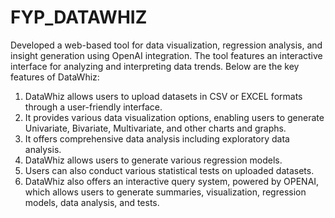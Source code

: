 # FYP_DATAWHIZ
Developed a web-based tool for data visualization, regression analysis, and insight generation using OpenAI integration. The tool features an interactive interface for analyzing and interpreting data trends.
Below are the key features of DataWhiz:
1.	DataWhiz allows users to upload datasets in CSV or EXCEL formats through a user-friendly interface. 
2.	It provides various data visualization options, enabling users to generate Univariate, Bivariate, Multivariate, and other charts and graphs. 
3.	It offers comprehensive data analysis including exploratory data analysis.
4.	DataWhiz allows users to generate various regression models.
5.	Users can also conduct various statistical tests on uploaded datasets.
6.	DataWhiz also offers an interactive query system, powered by OPENAI, which allows users to generate summaries, visualization, regression models, data analysis, and tests.
